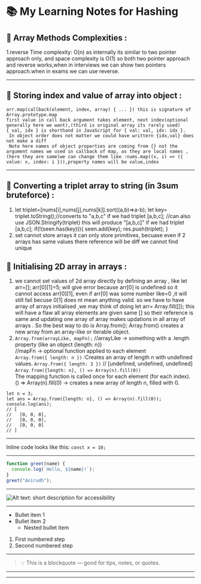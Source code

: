 
# 📚 My Learning Notes for Hashing

<!-- USE CTRL+SHIFT+V inside md file to preview rendered in vscode itself -->
## 📌 Array Methods Complexities :
1.reverse Time complexity: O(n) as internally its similar to two pointer approach only, and space complexity is O(1)
so both two pointer approach and reverse works,when in interviews we can show two pointers approach.when in exams 
we can use reverse.



---
## 📌 Storing index and value of array into object  :
    arr.map(callback(element, index, array) { ... }) this is signature of Array.prototype.map
    first value in call back argument takes element, next index(optional generally here we want),(third is original array its rarely used)
    { val, idx } is shorthand in JavaScript for { val: val, idx: idx }.
     In object order does not matter we could have writtern {idx,val} does not make a diff 
     Note here names of object properties are coming from {} not the argument names we used in callback of map, as they are local names ,(here they are same)we can change them like :nums.map((x, i) => ({ value: x, index: i })),property names will be value,index
---
## 📌 Converting a triplet array  to string   (in 3sum bruteforce) :
1. let triplet=[nums[i],nums[j],nums[k]].sort((a,b)=>a-b);
    let key= triplet.toString();//converts to "a,b,c" if we had triplet [a,b,c];
    //can also use JSON.Stringify(triplet) this will produce "[a,b,c]" if we had triplet [a,b,c];
    if(!(seen.has(key))){
        seen.add(key);
        res.push(triplet);
    }
2. set cannot store arrays it can only store primitives, becuase even if 2 arrays has same values there reference will be diff we cannot find unique

## 📌 Initialising 2D array in arrays  :
1. we cannot set values of 2d array directly by defining an array , like let arr=[]; arr[0][1]=5; will give error because arr[0] is undefined so it cannot access arr[0][1], even if arr[0] was some number like=0 ,it will still fail becuse 0[1] does nt mean anything valid. so we have to have array of arrays initialised ,we may think of doing let arr= Array.fill([]); this will have a flaw all array elements are given same [] so their reference is same and updating one array of array makes updations in all array of arrays . So the best way to do is Array.from();
Array.from() creates a new array from an array-like or iterable object.
2.  `Array.from(arrayLike, mapFn);` //arrayLike → something with a .length property (like an object {length: n})  
//mapFn → optional function applied to each element  
`Array.from({ length: n })` :Creates an array of length n with undefined values.
`Array.from({ length: 3 })` // [undefined, undefined, undefined]  
`Array.from({length: n}, () => Array(n).fill(0))`  
The mapping function is called once for each element (for each index).  
() => Array(n).fill(0) → creates a new array of length n, filled with 0.
```
let n = 3;
let ans = Array.from({length: n}, () => Array(n).fill(0));
console.log(ans);
// [
//   [0, 0, 0],
//   [0, 0, 0],
//   [0, 0, 0]
// ]
```
---
Inline code looks like this: `const x = 10;`

---

<!-- ===================== -->
<!--     JS CODE BLOCK     -->
<!-- ===================== -->
```js
function greet(name) {
  console.log(`Hello, ${name}!`);
}
greet("Anirudh");
```

---

<!-- ===================== -->
<!--        IMAGE          -->
<!-- ===================== -->
![Alt text: short description for accessibility](images/example.png)
<!-- Replace 'images/example.png' with your image path or URL.
     The alt text describes the image for screen readers or if the image can't load -->

---

<!-- ===================== -->
<!--       LISTS           -->
<!-- ===================== -->
- Bullet item 1
- Bullet item 2  
  - Nested bullet item

1. First numbered step
2. Second numbered step

---

<!-- ===================== -->
<!--     BLOCKQUOTE        -->
<!-- ===================== -->
> 💡 This is a blockquote — good for tips, notes, or quotes.

---

<!-- ===================== -->
<!--    HORIZONTAL LINE    -->
<!-- ===================== -->
---
<!-- Creates a horizontal rule to separate sections -->
